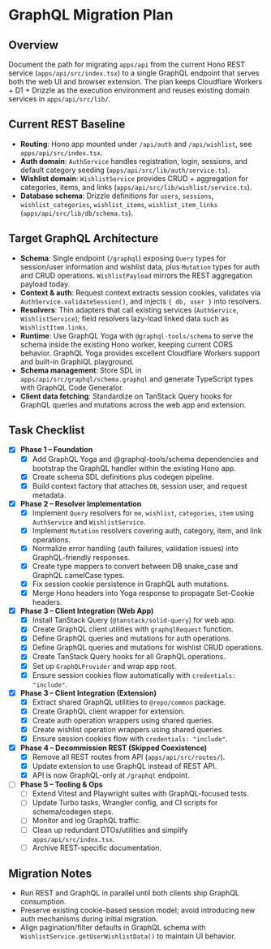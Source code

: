 # GraphQL Migration Plan

## Overview

Document the path for migrating `apps/api` from the current Hono REST service (`apps/api/src/index.tsx`) to a single GraphQL endpoint that serves both the web UI and browser extension. The plan keeps Cloudflare Workers + D1 + Drizzle as the execution environment and reuses existing domain services in `apps/api/src/lib/`.

## Current REST Baseline

- **Routing**: Hono app mounted under `/api/auth` and `/api/wishlist`, see `apps/api/src/index.tsx`.
- **Auth domain**: `AuthService` handles registration, login, sessions, and default category seeding (`apps/api/src/lib/auth/service.ts`).
- **Wishlist domain**: `WishlistService` provides CRUD + aggregation for categories, items, and links (`apps/api/src/lib/wishlist/service.ts`).
- **Database schema**: Drizzle definitions for `users`, `sessions`, `wishlist_categories`, `wishlist_items`, `wishlist_item_links` (`apps/api/src/lib/db/schema.ts`).

## Target GraphQL Architecture

- **Schema**: Single endpoint (`/graphql`) exposing `Query` types for session/user information and wishlist data, plus `Mutation` types for auth and CRUD operations. `WishlistPayload` mirrors the REST aggregation payload today.
- **Context & auth**: Request context extracts session cookies, validates via `AuthService.validateSession()`, and injects `{ db, user }` into resolvers.
- **Resolvers**: Thin adapters that call existing services (`AuthService`, `WishlistService`); field resolvers lazy-load linked data such as `WishlistItem.links`.
- **Runtime**: Use GraphQL Yoga with `@graphql-tools/schema` to serve the schema inside the existing Hono worker, keeping current CORS behavior. GraphQL Yoga provides excellent Cloudflare Workers support and built-in GraphiQL playground.
- **Schema management**: Store SDL in `apps/api/src/graphql/schema.graphql` and generate TypeScript types with GraphQL Code Generator.
- **Client data fetching**: Standardize on TanStack Query hooks for GraphQL queries and mutations across the web app and extension.

## Task Checklist

- [x] **Phase 1 – Foundation**
  - [x] Add GraphQL Yoga and @graphql-tools/schema dependencies and bootstrap the GraphQL handler within the existing Hono app.
  - [x] Create schema SDL definitions plus codegen pipeline.
  - [x] Build context factory that attaches `DB`, session user, and request metadata.
- [x] **Phase 2 – Resolver Implementation**
  - [x] Implement `Query` resolvers for `me`, `wishlist`, `categories`, `item` using `AuthService` and `WishlistService`.
  - [x] Implement `Mutation` resolvers covering auth, category, item, and link operations.
  - [x] Normalize error handling (auth failures, validation issues) into GraphQL-friendly responses.
  - [x] Create type mappers to convert between DB snake_case and GraphQL camelCase types.
  - [x] Fix session cookie persistence in GraphQL auth mutations.
  - [x] Merge Hono headers into Yoga response to propagate Set-Cookie headers.
- [x] **Phase 3 – Client Integration (Web App)**
  - [x] Install TanStack Query (`@tanstack/solid-query`) for web app.
  - [x] Create GraphQL client utilities with `graphqlRequest` function.
  - [x] Define GraphQL queries and mutations for auth operations.
  - [x] Define GraphQL queries and mutations for wishlist CRUD operations.
  - [x] Create TanStack Query hooks for all GraphQL operations.
  - [x] Set up `GraphQLProvider` and wrap app root.
  - [x] Ensure session cookies flow automatically with `credentials: "include"`.
- [x] **Phase 3 – Client Integration (Extension)**
  - [x] Extract shared GraphQL utilities to `@repo/common` package.
  - [x] Create GraphQL client wrapper for extension.
  - [x] Create auth operation wrappers using shared queries.
  - [x] Create wishlist operation wrappers using shared queries.
  - [x] Ensure session cookies flow with `credentials: "include"`.
- [x] **Phase 4 – Decommission REST (Skipped Coexistence)**
  - [x] Remove all REST routes from API (`apps/api/src/routes/`).
  - [x] Update extension to use GraphQL instead of REST API.
  - [x] API is now GraphQL-only at `/graphql` endpoint.
- [ ] **Phase 5 – Tooling & Ops**
  - [ ] Extend Vitest and Playwright suites with GraphQL-focused tests.
  - [ ] Update Turbo tasks, Wrangler config, and CI scripts for schema/codegen steps.
  - [ ] Monitor and log GraphQL traffic.
  - [ ] Clean up redundant DTOs/utilities and simplify `apps/api/src/index.tsx`.
  - [ ] Archive REST-specific documentation.

## Migration Notes

- Run REST and GraphQL in parallel until both clients ship GraphQL consumption.
- Preserve existing cookie-based session model; avoid introducing new auth mechanisms during initial migration.
- Align pagination/filter defaults in GraphQL schema with `WishlistService.getUserWishlistData()` to maintain UI behavior.
